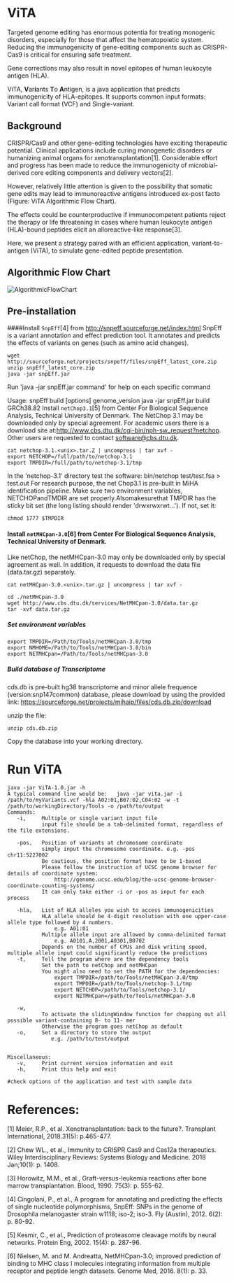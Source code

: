 # ViTA
Targeted genome editing has enormous potentia for treating monogenic disorders, especially for those that affect the hematopoietic system. Reducing the immunogenicity of gene-editing components such as CRISPR-Cas9 is critical for ensuring safe treatment. 

Gene corrections may also result in novel epitopes of human leukocyte antigen (HLA). 

ViTA, **V**ar**i**ants **T**o **A**ntigen, is a java application that predicts immunogenicity of HLA-epitopes. 
It supports common input formats: Variant call format (VCF) and Single-variant.
  
## Background
CRISPR/Cas9 and other gene-editing technologies have exciting therapeutic potential. Clinical applications include curing monogenetic disorders or humanizing animal organs for xenotransplantation[1]. Considerable effort and progress has been made to reduce the immunogenicity of microbial-derived core editing components and delivery vectors[2]. 

However, relatively little attention is given to the possibility that somatic gene edits may lead to immunoreactive antigens introduced ex-post facto (Figure: ViTA Algorithmic Flow Chart). 

The effects could be counterproductive if immunocompetent patients reject the therapy or life threatening in cases where human leukocyte antigen (HLA)-bound peptides elicit an alloreactive-like response[3]. 

Here, we present a strategy paired with an efficient application, variant-to-antigen (ViTA), to simulate gene-edited peptide presentation. 

## Algorithmic Flow Chart

![AlgorithmicFlowChart](https://github.com/wwang-nmdp/ViTA/blob/master/doc/image/vitaflow.png)

## Pre-installation

####Install `SnpEff`[4] from http://snpeff.sourceforge.net/index.html  SnpEff is a variant annotation and effect prediction tool. It annotates and predicts the effects of variants on genes (such as amino acid changes).

```unix
wget http://sourceforge.net/projects/snpeff/files/snpEff_latest_core.zip
unzip snpEff_latest_core.zip
java -jar snpEff.jar
```
Run 'java -jar snpEff.jar command' for help on each specific command

Usage: snpEff build [options] genome_version
java -jar snpEff.jar build GRCh38.82
Install `netChop3.1`[5] from Center For Biological Sequence Analysis, Technical University of Denmark.
   The NetChop 3.1 may be downloaded only by special agreement.  For academic users there is a download site at:http://www.cbs.dtu.dk/cgi-bin/nph-sw_request?netchop. Other users are requested to contact   software@cbs.dtu.dk.

```unix
cat netchop-3.1.<unix>.tar.Z | uncompress | tar xvf -
export NETCHOP=/full/path/to/netchop-3.1
export TMPDIR=/full/path/to/netchop-3.1/tmp
```

In the 'netchop-3.1' directory test the software:
bin/netchop test/test.fsa > test.out
  For research purpose, the net Chop3.1 is pre-built in MiHA identification pipeline. Make sure two environment variables, NETCHOPandTMDIR are set properly.Alsomakesurethat TMPDIR has the sticky bit set (the long listing should render 'drwxrwxrwt...'). If not, set it:

```unix
chmod 1777 $TMPDIR
```
#### Install `netMHCpan-3.0`[6] from Center For Biological Sequence Analysis, Technical University of Denmark.
Like netChop, the netMHCpan-3.0 may only be downloaded only by special agreement as well. In addition, it requests to download the data file (data.tar.gz) separately.

```unix
cat netMHCpan-3.0.<unix>.tar.gz | uncompress | tar xvf -

cd ./netMHCpan-3.0
wget http://www.cbs.dtu.dk/services/NetMHCpan-3.0/data.tar.gz
tar -xvf data.tar.gz
```




##### Set environment variables

```unix
export TMPDIR=/Path/to/Tools/netMHCpan-3.0/tmp
export NMHOME=/Path/to/Tools/netMHCpan-3.0/bin
export NETMHCpan=/Path/to/Tools/netMHCpan-3.0
```


##### Build database of Transcriptome


cds.db is pre-built hg38 transcriptome and minor allele frequence (version:snp147common) database, please download by using the provided link: https://sourceforge.net/projects/mihaip/files/cds.db.zip/download

unzip the file:
```unix
unzip cds.db.zip
```
Copy the database into your working directory.

# Run ViTA

```unix
java -jar ViTA-1.0.jar -h
A typical command line would be:   java -jar vita.jar -i /path/to/myVariants.vcf -hla A02:01,B07:02,C04:02 -w -t /path/to/workingDirectory/Tools -o /path/to/output
Commands:
   -i,     Multiple or single variant input file
           input file should be a tab-delimited format, regardless of the file extensions.

   -pos,   Position of variants at chromosome coordinate
           simply input the chromosome coordinate. e.g. -pos chr11:5227002
           Be cautious, the position format have to be 1-based
           Please follow the instruction of UCSC genome browser for details of coordinate system: 
               http://genome.ucsc.edu/blog/the-ucsc-genome-browser-coordinate-counting-systems/
           It can only take either -i or -pos as input for each process

   -hla,   List of HLA alleles you wish to access immunogenicities
           HLA allele should be 4-digit resolution with one upper-case allele type followed by 4 numbers.
               e.g. A01:01
           Multiple allele input are allowed by comma-delimited format
               e.g. A0101,A,2001,A0301,B0702
           Depends on the number of CPUs and disk writing speed, multiple allele input could significantly reduce the predictions
   -t,     Tell the program where are the dependency tools
           Set the path to netChop and netMHCpan
           You might also need to set the PATH for the dependencies:
               export TMPDIR=/path/to/Tools/netMHCpan-3.0/tmp
               export TMPDIR=/path/to/Tools/netchop-3.1/tmp
               export NETCHOP=/path/to/Tools/netchop-3.1/
               export NETMHCpan=/path/to/Tools/netMHCpan-3.0

   -w,    
           To activate the slidingWindow function for chopping out all possible variant-containing 8- to 11- mer
           Otherwise the program goes netChop as default
   -o,     Set a directory to store the output
              e.g. /path/to/test/output
          

Miscellaneous:
   -v,     Print current version information and exit
   -h,     Print this help and exit

#check options of the application and test with sample data
```
# References:
[1]   Meier, R.P., et al. Xenotransplantation: back to the future?. Transplant International, 2018.31(5): p.465-477.

[2]   Chew WL., et al., Immunity to CRISPR Cas9 and Cas12a therapeutics. Wiley Interdisciplinary Reviews: Systems Biology and Medicine. 2018 Jan;10(1): p. 1408.

[3]   Horowitz, M.M., et al., Graft-versus-leukemia reactions after bone marrow transplantation. Blood, 1990. 75(3): p. 555-62.

[4]	Cingolani, P., et al., A program for annotating and predicting the effects of single nucleotide polymorphisms, SnpEff: SNPs in the genome of Drosophila melanogaster strain w1118; iso-2; iso-3. Fly (Austin), 2012. 6(2): p. 80-92.

[5]	Kesmir, C., et al., Prediction of proteasome cleavage motifs by neural networks. Protein Eng, 2002. 15(4): p. 287-96.

[6]	Nielsen, M. and M. Andreatta, NetMHCpan-3.0; improved prediction of binding to MHC class I molecules integrating information from multiple receptor and peptide length datasets. Genome Med, 2016. 8(1): p. 33.
